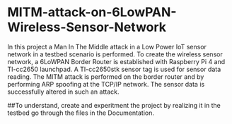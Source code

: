 # MITM-attack-on-6LowPAN-Wireless-Sensor-Network

In this project a Man In The Middle attack in a Low Power IoT sensor network in a testbed scenario is performed. To create the wireless sensor network, a 6LoWPAN Border Router is established with Raspberry Pi 4 and TI-cc2650 launchpad. A TI-cc2650stk sensor tag is used for sensor data reading. The MITM attack is performed on the border router and by performing ARP spoofing at the TCP/IP network. The sensor data is successfully altered in such an attack.


##To understand, create and experitment the project by realizing it in the testbed go through the files in the Documentation. 
